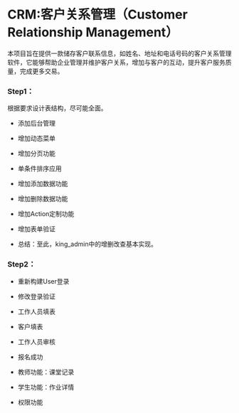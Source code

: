 # CRM:客户关系管理（Customer Relationship Management）

本项目旨在提供一款储存客户联系信息，如姓名、地址和电话号码的客户关系管理软件，它能够帮助企业管理并维护客户关系，增加与客户的互动，提升客户服务质量，完成更多交易。

### Step1：

根据要求设计表结构，尽可能全面。

- 添加后台管理

- 增加动态菜单

- 增加分页功能

- 单条件排序应用

- 增加添加数据功能

- 增加删除数据功能

- 增加Action定制功能

- 增加表单验证

- 总结：至此，king_admin中的增删改查基本实现。

### Step2：

- 重新构建User登录

- 修改登录验证

- 工作人员填表

- 客户填表

- 工作人员审核

- 报名成功

- 教师功能：课堂记录

- 学生功能：作业详情

- 权限功能